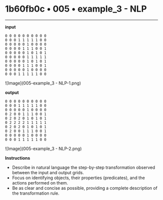 # 1b60fb0c • 005 • example_3 - NLP

---


**input**
```
0 0 0 0 0 0 0 0 0 0
0 0 0 1 1 1 1 1 0 0
0 0 0 0 0 1 0 0 0 0
0 0 0 0 1 1 1 0 0 1
0 0 0 0 0 1 0 1 0 1
0 0 0 0 0 1 1 1 1 1
0 0 0 0 0 1 0 1 0 1
0 0 0 0 1 1 1 0 0 1
0 0 0 0 0 1 0 0 0 0
0 0 0 1 1 1 1 1 0 0
```

![Image](005-example_3 - NLP-1.png)


**output**
```
0 0 0 0 0 0 0 0 0 0
0 0 0 1 1 1 1 1 0 0
0 0 0 0 0 1 0 0 0 0
0 2 0 0 1 1 1 0 0 1
0 2 0 2 0 1 0 1 0 1
0 2 2 2 2 1 1 1 1 1
0 2 0 2 0 1 0 1 0 1
0 2 0 0 1 1 1 0 0 1
0 0 0 0 0 1 0 0 0 0
0 0 0 1 1 1 1 1 0 0
```

![Image](005-example_3 - NLP-2.png)


**Instructions**

- Describe in natural language the step-by-step transformation observed between the input and output grids.
- Focus on identifying objects, their properties (predicates), and the actions performed on them.
- Be as clear and concise as possible, providing a complete description of the transformation rule.
